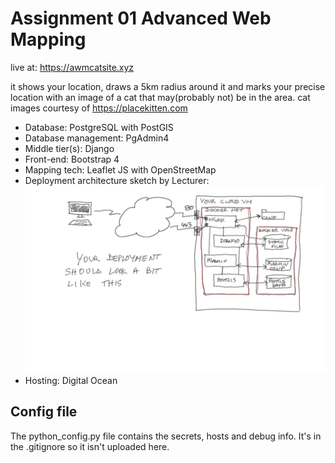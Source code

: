 # Assignment 01 Advanced Web Mapping

live at: https://awmcatsite.xyz

it shows your location, draws a 5km radius around it and marks your precise location with an image of a cat that may(probably not) be in the area. cat images courtesy of https://placekitten.com

* Database: PostgreSQL with PostGIS
* Database management: PgAdmin4
* Middle tier(s): Django
* Front-end: Bootstrap 4
* Mapping tech: Leaflet JS with OpenStreetMap
* Deployment architecture sketch by Lecturer:
![deploy architecture](docker_net.png)
* Hosting: Digital Ocean





## Config file
The python_config.py file contains the secrets, hosts and debug info. It's in the .gitignore so it isn't uploaded here.


